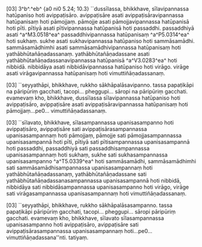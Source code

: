 [03] 3^b^.^eb^ {a0 ni0  5.24;  10.3} ``dussīlassa, bhikkhave, sīlavipannassa  hatūpaniso hoti avippaṭisāro. avippaṭisāre asati  avippaṭisāravipannassa hatūpanisaṃ hoti pāmojjaṃ. pāmojje asati  pāmojjavipannassa hatūpanisā hoti pīti. pītiyā asati  pītivipannassa hatūpanisā hoti passaddhi. passaddhiyā asati  ^a^M3.0518^ea^ passaddhivipannassa hatūpanisaṃ ^a^P5.0314^ea^ hoti sukhaṃ. sukhe  asati sukhavipannassa hatūpaniso hoti sammāsamādhi.  sammāsamādhimhi asati sammāsamādhivipannassa hatūpanisaṃ hoti  yathābhūtañāṇadassanaṃ. yathābhūtañāṇadassane asati  yathābhūtañāṇadassanavipannassa hatūpanisā ^a^V3.0283^ea^ hoti nibbidā. nibbidāya  asati nibbidāvipannassa hatūpaniso hoti virāgo. virāge asati  virāgavipannassa hatūpanisaṃ hoti vimuttiñāṇadassanaṃ.

[03] ``seyyathāpi, bhikkhave, rukkho sākhāpalāsavipanno. tassa  papaṭikāpi na pāripūriṃ gacchati, tacopi... pheggupi... sāropi na  pāripūriṃ gacchati. evamevaṃ kho, bhikkhave, dussīlassa  sīlavipannassa hatūpaniso hoti avippaṭisāro, avippaṭisāre asati  avippaṭisāravipannassa hatūpanisaṃ hoti pāmojjaṃ...pe0...  vimuttiñāṇadassanaṃ.

[03] ``sīlavato, bhikkhave, sīlasampannassa upanisasampanno hoti  avippaṭisāro, avippaṭisāre sati avippaṭisārasampannassa  upanisasampannaṃ hoti pāmojjaṃ, pāmojje sati pāmojjasampannassa  upanisasampannā hoti pīti, pītiyā sati pītisampannassa  upanisasampannā hoti passaddhi, passaddhiyā sati passaddhisampannassa  upanisasampannaṃ hoti sukhaṃ, sukhe sati sukhasampannassa  upanisasampanno ^a^T5.0339^ea^ hoti sammāsamādhi, sammāsamādhimhi sati  sammāsamādhisampannassa upanisasampannaṃ hoti yathābhūtañāṇadassanaṃ,  yathābhūtañāṇadassane sati yathābhūtañāṇadassanasampannassa upanisasampannā  hoti nibbidā, nibbidāya sati nibbidāsampannassa upanisasampanno  hoti virāgo, virāge sati virāgasampannassa upanisasampannaṃ hoti  vimuttiñāṇadassanaṃ.

[03] ``seyyathāpi, bhikkhave, rukkho sākhāpalāsasampanno. tassa  papaṭikāpi pāripūriṃ gacchati, tacopi... pheggupi... sāropi  pāripūriṃ gacchati. evamevaṃ kho, bhikkhave, sīlavato  sīlasampannassa upanisasampanno hoti avippaṭisāro, avippaṭisāre  sati avippaṭisārasampannassa upanisasampannaṃ hoti...pe0...  vimuttiñāṇadassana''nti. tatiyaṃ.